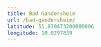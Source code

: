 ```yaml
---
title: Bad Gandersheim
url: /bad-gandersheim/
latitude: 51.870473200000006
longitude: 10.0297839
---
```

